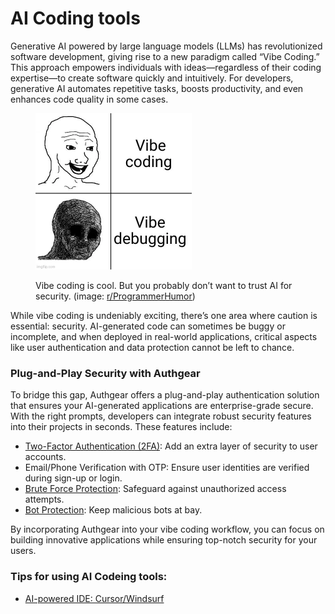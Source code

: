 # AI Coding tools

Generative AI powered by large language models (LLMs) has revolutionized software development, giving rise to a new paradigm called “Vibe Coding.” This approach empowers individuals with ideas—regardless of their coding expertise—to create software quickly and intuitively. For developers, generative AI automates repetitive tasks, boosts productivity, and even enhances code quality in some cases.

<figure><img src="../../.gitbook/assets/image (51).png" alt="" width="250"><figcaption><p>Vibe coding is cool. But you probably don’t want to trust AI for security. (image: <a href="https://www.reddit.com/r/ProgrammerHumor/comments/1jdrrcb/iamdebuggingmyseniorsaigeneratedcoderightnow/">r/ProgrammerHumor</a>)</p></figcaption></figure>



While vibe coding is undeniably exciting, there’s one area where caution is essential: security. AI-generated code can sometimes be buggy or incomplete, and when deployed in real-world applications, critical aspects like user authentication and data protection cannot be left to chance.

### Plug-and-Play Security with Authgear

To bridge this gap, Authgear offers a plug-and-play authentication solution that ensures your AI-generated applications are enterprise-grade secure. With the right prompts, developers can integrate robust security features into their projects in seconds. These features include:

* [Two-Factor Authentication (2FA)](../../how-to-guide/authenticate/enable-two-factor-authentication-2fa.md): Add an extra layer of security to user accounts.
* Email/Phone Verification with OTP: Ensure user identities are verified during sign-up or login.
* [Brute Force Protection](../../security/brute-force-protection.md): Safeguard against unauthorized access attempts.
* [Bot Protection](../../security/bot-protection.md): Keep malicious bots at bay.

By incorporating Authgear into your vibe coding workflow, you can focus on building innovative applications while ensuring top-notch security for your users.

### Tips for using AI Codeing tools:

* [AI-powered IDE: Cursor/Windsurf](cursor-windsurf.md)
